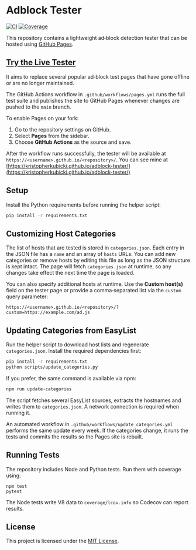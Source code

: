 # Adblock Tester

[![CI](https://github.com/kristopherkubicki/adblock-tester/actions/workflows/pages.yml/badge.svg)](https://github.com/kristopherkubicki/adblock-tester/actions/workflows/pages.yml)
[![Coverage](https://codecov.io/gh/kristopherkubicki/adblock-tester/graph/badge.svg?token=5BO90KN4RC)](https://codecov.io/gh/kristopherkubicki/adblock-tester)

This repository contains a lightweight ad‑block detection tester that can be hosted using [GitHub Pages](https://pages.github.com/).


## [Try the Live Tester](https://kristopherkubicki.github.io/adblock-tester/)

It aims to replace several popular ad‑block test pages that have gone offline or are no longer maintained.

The GitHub Actions workflow in `.github/workflows/pages.yml` runs the full test suite and publishes the site to GitHub Pages whenever changes are pushed to the `main` branch.

To enable Pages on your fork:

1. Go to the repository settings on GitHub.
2. Select **Pages** from the sidebar.
3. Choose **GitHub Actions** as the source and save.

After the workflow runs successfully, the tester will be available at `https://<username>.github.io/<repository>/`. You can see mine at [https://kristopherkubicki.github.io/adblock-tester/](https://kristopherkubicki.github.io/adblock-tester/)

## Setup

Install the Python requirements before running the helper script:

```bash
pip install -r requirements.txt
```

## Customizing Host Categories

The list of hosts that are tested is stored in `categories.json`. Each entry in
the JSON file has a `name` and an array of `hosts` URLs. You can add new
categories or remove hosts by editing this file as long as the JSON structure is
kept intact. The page will fetch `categories.json` at runtime, so any changes
take effect the next time the page is loaded.

You can also specify additional hosts at runtime. Use the **Custom host(s)**
field on the tester page or provide a comma‑separated list via the `custom`
query parameter:

```
https://<username>.github.io/<repository>/?custom=https://example.com/ad.js
```


## Updating Categories from EasyList

Run the helper script to download host lists and regenerate `categories.json`.
Install the required dependencies first:

```bash
pip install -r requirements.txt
python scripts/update_categories.py
```

If you prefer, the same command is available via npm:

```bash
npm run update-categories
```

The script fetches several EasyList sources, extracts the hostnames and writes
them to `categories.json`. A network connection is required when running it.

An automated workflow in `.github/workflows/update_categories.yml` performs the
same update every week. If the categories change, it runs the tests and commits
the results so the Pages site is rebuilt.


## Running Tests

The repository includes Node and Python tests. Run them with coverage using:

```
npm test
pytest

```

The Node tests write V8 data to `coverage/lcov.info` so Codecov can report results.

## License

This project is licensed under the [MIT License](LICENSE).
